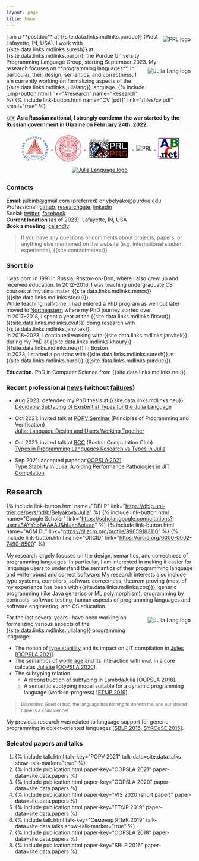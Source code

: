 ```yaml
---
layout: page
title: Home
---
```


<a href="{{site.data.links.places.prl.link}}" target="_blank">
  <img src="img/prl.png" alt="PRL logo"
    style="height: 60px; float: right; margin: 0.5em; vertical-align: middle; display: inline-block"/>
</a>
I am a **postdoc** at {{site.data.links.mdlinks.purdue}} (West Lafayette, IN, USA).
I work with {{site.data.links.mdlinks.suresh}}
at {{site.data.links.mdlinks.purpl}}, the Purdue University Programming Language Group,
starting September 2023.

<a href="{{site.data.links.websites.julialang.link}}" target="_blank">
  <img src="img/julia-logo.svg" alt="Julia Lang logo"
    style="height: 60px; float: right; margin: 0.5em; vertical-align: middle; display: inline-block"/>
</a>
My research focuses on **programming languages**, in particular,
their design, semantics, and correctness.
I am currently working on formalizing aspects of
the {{site.data.links.mdlinks.julialang}} language.  
{% include jump-button.html link="#research" name="Research" %}
{% include link-button.html name="CV [pdf]" link="/files/cv.pdf" small="true" %}

&#127482;&#127462; **As a Russian national, I strongly condemn the war started by the Russian government in Ukraine on February 24th, 2022.**

<div style="text-align: center;">
<a href="{{site.data.links.places.sfedu.link}}" target="_blank">
  <img src="img/sfedu-en.png" alt="Southern Federal University logo"
    style="height: 70px; margin: 0.5em; vertical-align: middle; display: inline"/>
</a>
<a href="{{site.data.links.places.neu.link}}" target="_blank">
  <img src="img/neu-logo.svg" alt="Northeastern University logo"
    style="height: 70px; margin: 0.5em; vertical-align: middle; display: inline"/>
</a>
<a href="{{site.data.links.places.prlprg.link}}" target="_blank">
  <img src="img/prl-prg.png" alt="PRL PRG logo"
    style="height: 60px; margin: 0.5em; vertical-align: middle; display: inline"/>
</a>
<a href="{{site.data.links.places.prl.link}}" target="_blank">
  <img src="img/prl.png" alt="PRL"
    style="height: 60px; margin: 0.5em; vertical-align: middle; display: inline"/>
</a>
<a href="{{site.data.links.websites.pascalabc}}" target="_blank">
  <img src="img/pabcnet-logo.png" alt="PascalABC.NET logo"
    style="height: 56px; margin: 0.5em; vertical-align: middle; display: inline"/>
</a>
<a href="{{site.data.links.websites.julialang}}" target="_blank">
  <img src="img/julia-logo.svg" alt="Julia Language logo"
    style="height: 60px; margin: 0.5em; vertical-align: middle; display: inline"/>
</a>
</div>

### Contacts

**Email**: [julbinb@gmail.com](mailto:julbinb@gmail.com) (preferred)
or [ybelyako@purdue.edu](mailto:ybelyako@purdue.edu)  
Professional: [github]({{site.github.account}}),
[researchgate]({{site.researchgate}}), [linkedin]({{site.linkedin}})  
Social: [twitter]({{site.twitter}}), [facebook]({{site.facebook}})  
**Current location** (as of 2023): Lafayette, IN, USA  
**Book a meeting**: [calendly](https://calendly.com/julbinb/meeting)
<!--[skype](skype:juliet_belyakova)-->  
<!--Web-page in Russian:
[staff.mmcs.sfedu.ru](http://staff.mmcs.sfedu.ru/~juliet/index.html).-->

<!-- #### Questions, comments, feedback -->

> If you have any questions or comments about projects, papers,
> or anything else mentioned on the website
> (e.g. international student experience),
> {{site.contactmetext}}

### Short bio

I was born in 1991 in Russia, Rostov-on-Don, where I also grew up
and received education.
In 2012–2016, I was teaching undergraduate CS courses at my alma mater,
{{site.data.links.mdlinks.mmcs}} ({{site.data.links.mdlinks.sfedu}}).  
While teaching half-time, I had entered a PhD program as well
but later moved to [Northeastern]({{site.data.links.places.neu.link}})
where my PhD journey started over.  
In 2017–2018, I spent a year at the {{site.data.links.mdlinks.fitcvut}}
({{site.data.links.mdlinks.cvut}}) doing research
with {{site.data.links.mdlinks.janvitek}}.  
In 2018–2023, I continued working with {{site.data.links.mdlinks.janvitek}}
during my PhD at {{site.data.links.mdlinks.khoury}}
({{site.data.links.mdlinks.neu}}) in Boston.  
In 2023, I started a postdoc with {{site.data.links.mdlinks.suresh}}
at {{site.data.links.mdlinks.purpl}} ({{site.data.links.mdlinks.purdue}}).

**Education.** PhD in Computer Science
from {{site.data.links.mdlinks.neu}}.

<!--
> If you have questions about doing a PhD in the US,
> being an international student, woman in CS, etc.,
> feel free to contact me.
-->

### Recent professional [news](news) (without [failures](failures))

* Aug 2023: defended my PhD thesis at {{site.data.links.mdlinks.neu}}  
  [Decidable Subtyping of Existential Types for the Julia Language](/papers#phdthesis)

* Oct 2021: invited talk at [POPV Seminar](https://www.bu.edu/cs/research/popv/seminar/) (Principles of Programming and Verification)  
  [Julia: Language Design and Users Working Together](/talks#popv2021)

* Oct 2021: invited talk at [BCC](https://bstn.cc/) (Boston Computation Club)  
  [Types in Programming Languages Research vs Types in Julia](/talks#bcc2021)

* Sep 2021: accepted paper at
  [OOPSLA 2021](https://2021.splashcon.org/track/splash-2021-oopsla)  
  [Type Stability in Julia: Avoiding Performance Pathologies in JIT
  Compilation](/papers#oopsla2021)
   

## <span id="research">Research</span>

{% include link-button.html name="DBLP" link="https://dblp.uni-trier.de/pers/hd/b/Belyakova:Julia" %}
{% include link-button.html name="Google Scholar" link="https://scholar.google.com/citations?user=8AYYcb8AAAAJ&hl=en&oi=ao" %}
{% include link-button.html name="ACM DL" link="https://dl.acm.org/profile/99659183110" %}
{% include link-button.html name="ORCID" link="https://orcid.org/0000-0002-7490-8500" %}

My research largely focuses on the design, semantics, and correctness
of programming languages.
In particular, I am interested in making it easier for language users
to understand the semantics of their programming language
and write robust and correct software.
My research interests also include type systems, compilers,
software correctness, theorem proving (most of my experience has been with
{{site.data.links.mdlinks.coq}}),
generic programming (like Java generics or ML polymorphism),
programming by contracts, software testing,
human aspects of programming languages and software engineering,
and CS education.

<a href="{{site.data.links.websites.julialang}}" target="_blank">
  <img src="img/julia-logo.svg" alt="Julia Lang logo"
    style="height: 60px; float: right; margin: 0.5em; vertical-align: middle; display: inline-block"/>
</a>
For the last several years I have been working on formalizing
various aspects of the {{site.data.links.mdlinks.julialang}}
programming language:

* The notion of [type stability]({{site.data.links.websites.typestability}})
  and its impact on JIT compilation in [Jules](/projects/jules)
  [[OOPSLA 2021](/papers#oopsla2021)].
* The semantics of
  [world age]({{site.data.links.websites.worldage}})
  and its interaction with `eval`
  in a core calculus [Juliette](/projects/juliette)
  [[OOPSLA 2020](/papers#oopsla2020)].
* The subtyping relation.
  - A reconstruction of subtyping in
    [LambdaJulia](/projects/lambda-julia) [[OOPSLA 2018](/papers#oopsla2018)].
  - A semantic subtyping model suitable for a dynamic programming language
    (work-in-progress) [[FTfJP 2019](/papers#ftfjp2019)].

> <small>_Disclaimer._ Good or bad, the language has nothing to do with me, and our shared name is a coincidence!</small>

My previous research was related to language support for generic programming
in object-oriented languages
[[SBLP 2016](/papers#sblp2016), [SYRCoSE 2015](/papers#syrcose2015)].

### Selected papers and talks

1. {% include talk.html talk-key="POPV 2021" talk-data=site.data.talks show-talk-marker="true" %}
1. {% include publication.html paper-key="OOPSLA 2021"
      paper-data=site.data.papers %}
1. {% include publication.html paper-key="OOPSLA 2020"
      paper-data=site.data.papers %}
1. {% include publication.html paper-key="VIS 2020 (short paper)" paper-data=site.data.papers %}
1. {% include publication.html paper-key="FTfJP 2019" paper-data=site.data.papers %}
1. {% include talk.html talk-key="Семинар ЯПиК 2019" talk-data=site.data.talks show-talk-marker="true" %}
1. {% include publication.html paper-key="OOPSLA 2018" paper-data=site.data.papers %}
1. {% include publication.html paper-key="SBLP 2016" paper-data=site.data.papers %}
